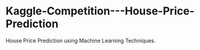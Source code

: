 # Kaggle-Competition---House-Price-Prediction
House Price Prediction using Machine Learning Techniques.
